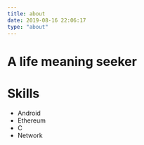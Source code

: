 ```yaml
---
title: about
date: 2019-08-16 22:06:17
type: "about"
---
```



# A life meaning seeker

# Skills

- Android 
- Ethereum
- C
- Network
